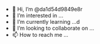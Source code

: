 - 👋 Hi, I’m @da1d54d9849e8r
- 👀 I’m interested in ...
- 🌱 I’m currently learning ...d
- 💞️ I’m looking to collaborate on ...
- 📫 How to reach me ...

<!---
da1d54d9849e8r/da1d54d9849e8r is a ✨ special ✨ repository because its `README.md` (this file) appears on your GitHub profile.
You can click the Preview link to take a look at your changes.
--->
